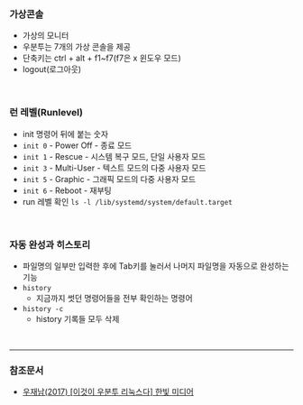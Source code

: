 
### 가상콘솔
- 가상의 모니터
- 우분투는 7개의 가상 콘솔을 제공
- 단축키는 ctrl + alt + f1~f7(f7은 x 윈도우 모드)
- logout(로그아웃)

<br>


### 런 레벨(Runlevel)
- init 명령어 뒤에 붙는 숫자
- `init 0` - Power Off - 종료 모드
- `init 1` - Rescue - 시스템 복구 모드, 단일 사용자 모드
- `init 3` - Multi-User - 텍스트 모드의 다중 사용자 모드
- `init 5` - Graphic - 그래픽 모드의 다중 사용자 모드
- `init 6` - Reboot - 재부팅
- run 레벨 확인
`ls -l /lib/systemd/system/default.target`

<br>

### 자동 완성과 히스토리
- 파일명의 일부만 입력한 후에 Tab키를 눌러서 나머지 파일명을 자동으로 완성하는 기능
- `history`
	- 지금까지 썻던 명령어들을 전부 확인하는 명령어
- `history -c`
	- history 기록들 모두 삭제
<br/>

<hr>

### 참조문서
- [우재남(2017) [이것이 우분투 리눅스다] 한빛 미디어](http://www.hanbit.co.kr/store/books/look.php?p_code=B6815940952)

